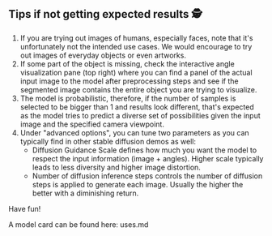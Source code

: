 ## Tips if not getting expected results :detective:
1. If you are trying out images of humans, especially faces, note that it's unfortunately not the intended use cases. We would encourage to try out images of everyday objects or even artworks.
2. If some part of the object is missing, check the interactive angle visualization pane (top right) where you can find a panel of the actual input image to the model after preprocessing steps and see if the segmented image contains the entire object you are trying to visualize.
3. The model is probabilistic, therefore, if the number of samples is selected to be bigger than 1 and results look different, that's expected as the model tries to predict a diverse set of possibilities given the input image and the specified camera viewpoint.
4. Under "advanced options", you can tune two parameters as you can typically find in other stable diffusion demos as well:
	 - Diffusion Guidance Scale defines how much you want the model to respect the input information (image + angles). Higher scale typically leads to less diversity and higher image distortion.
	 - Number of diffusion inference steps controls the number of diffusion steps is applied to generate each image. Usually the higher the better with a diminishing return.

Have fun!

A model card can be found here: uses.md